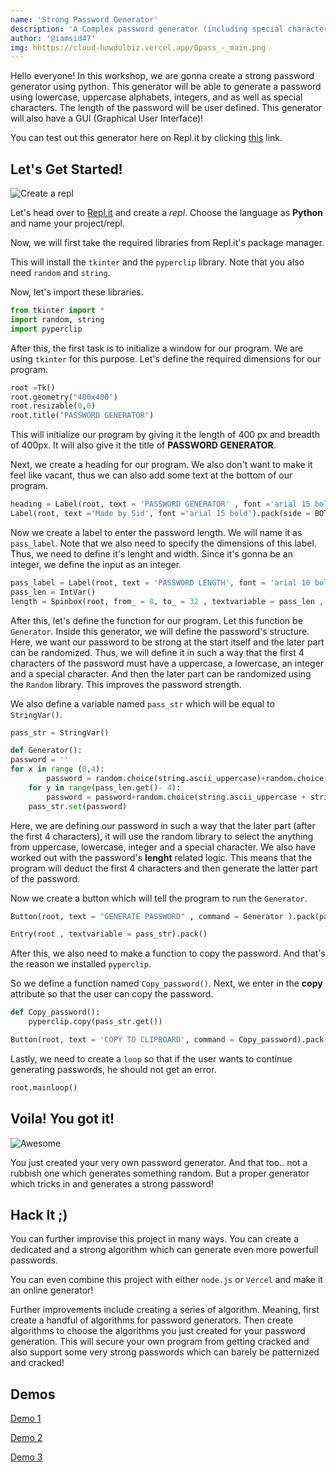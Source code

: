 ```yaml
---
name: 'Strong Password Generator'
description: 'A Complex password generator (including special characters) using Python'
author: '@iamsid47'
img: hhttps://cloud-howdulbiz.vercel.app/0pass_-_main.png
---
```



Hello everyone! In this workshop, we are gonna create a strong password generator using python. This generator will be able to generate a password using lowercase, uppercase alphabets, integers, and as well as special characters. The length of the password will be user defined. This generator will also have a GUI (Graphical User Interface)!

You can test out this generator here on Repl.it by clicking [this](https://repl.it/@iamsid47/password-generator#main.py) link.

## Let's Get Started!

![Create a repl](https://cloud-qml9pczaj.vercel.app/2pass-repl.png)

Let's head over to [Repl.it](https://repl.it) and create a *repl*. Choose the language as **Python** and name your project/repl.

Now, we will first take the required libraries from Repl.it's package manager.

This will install the `tkinter` and the `pyperclip` library. Note that you also need `random` and `string`.

Now, let's import these libraries.

```python
from tkinter import *
import random, string
import pyperclip
```

After this, the first task is to initialize a window for our program. We are using `tkinter` for this purpose. Let's define the required dimensions for our program.

```python
root =Tk()
root.geometry("400x400")
root.resizable(0,0)
root.title("PASSWORD GENERATOR")
```

This will initialize our program by giving it the length of 400 px and breadth of 400px. It will also give it the title of **PASSWORD GENERATOR**.

Next, we create a heading for our program. We also don't want to make it feel like vacant, thus we can also add some text at the bottom of our program.

```python
heading = Label(root, text = 'PASSWORD GENERATOR' , font ='arial 15 bold').pack()
Label(root, text ='Made by Sid', font ='arial 15 bold').pack(side = BOTTOM)
```

Now we create a label to enter the password length. We will name it as `pass_label`. Note that we also need to specify the dimensions of this label. Thus, we need to define it's lenght and width. Since it's gonna be an integer, we define the input as an integer.

```python
pass_label = Label(root, text = 'PASSWORD LENGTH', font = 'arial 10 bold').pack()
pass_len = IntVar()
length = Spinbox(root, from_ = 8, to_ = 32 , textvariable = pass_len , width = 15).pack()
```

After this, let's define the function for our program. Let this function be `Generator`. Inside this generator, we will define the password's structure. Here, we want our password to be strong at the start itself and the later part can be randomized. Thus, we will define it in such a way that the first 4 characters of the password must have a uppercase, a lowercase, an integer and a special character. And then the later part can be randomized using the `Random` library. This improves the password strength. 

We also define a variable named `pass_str` which will be equal to `StringVar()`.

```python
pass_str = StringVar()

def Generator():
password = ''
for x in range (0,4):
        password = random.choice(string.ascii_uppercase)+random.choice(string.ascii_lowercase)+random.choice(string.digits)+random.choice(string.punctuation)
    for y in range(pass_len.get()- 4):
        password = password+random.choice(string.ascii_uppercase + string.ascii_lowercase + string.digits + string.punctuation)
    pass_str.set(password)
```

Here, we are defining our password in such a way that the later part (after the first 4 characters), it will use the random library to select the anything from uppercase, lowercase, integer and a special character. We also have worked out with the password's **lenght** related logic. This means that the program will deduct the first 4 characters and then generate the latter part of the password.

Now we create a button which will tell the program to run the `Generator`.

```python
Button(root, text = "GENERATE PASSWORD" , command = Generator ).pack(pady= 5)

Entry(root , textvariable = pass_str).pack()
```

After this, we also need to make a function to copy the password. And that's the reason we installed `pyperclip`.

So we define a function named `Copy_password()`. Next, we enter in the **copy** attribute so that the user can copy the password.

```python
def Copy_password():
    pyperclip.copy(pass_str.get())

Button(root, text = 'COPY TO CLIPBOARD', command = Copy_password).pack(pady=5)
```

Lastly, we need to create a `loop` so that if the user wants to continue generating passwords, he should not get an error.

```python
root.mainloop()
```

## Voila! You got it!

![Awesome](https://media.giphy.com/media/mXnO9IiWWarkI/giphy.gif)

You just created your very own password generator. And that too.. not a rubbish one which generates something random. But a proper generator which tricks in and generates a strong password!

## Hack It ;)

You can further improvise this project in many ways. You can create a dedicated and a strong algorithm which can generate even more powerfull passwords. 

You can even combine this project with either `node.js` or `Vercel` and make it an online generator! 

Further improvements include creating a series of algorithm. Meaning, first create a handful of algorithms for password generators. Then create algorithms to choose the algorithms you just created for your password generation. This will secure your own program from getting cracked and also support some very strong passwords which can barely be patternized and cracked!

## Demos

[Demo 1](https://repl.it/@iamsid47/pass-gen-demo1#main.py)

[Demo 2](https://repl.it/@iamsid47/pass-gen-demo2#main.py)

[Demo 3](https://repl.it/@iamsid47/pass-gen-demo3)
